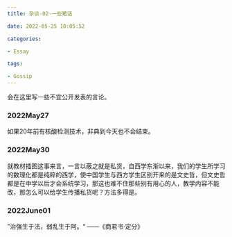 ```yaml
---
title: 杂谈-02-一些猪话

date: 2022-05-25 10:05:52

categories:

- Essay

tags:

- Gossip
---
```


会在这里写一些不宜公开发表的言论。

### 2022May27

如果20年前有核酸检测技术，非典到今天也不会结束。


### 2022May30

就教材插图这事来言，一言以蔽之就是私货，自西学东渐以来，我们的学生所学习的数理化都是纯粹的西学，使中国学生与西方学生区别开来的是文史哲，但文史哲都是在中学以后才会系统学习，那这也难不住那些别有用心的人，教学内容不能改，那怎么可以给学生传播私货呢？方法多得是。

### 2022June01

”治强生于法，弱乱生于阿。“ ——《商君书·定分》

